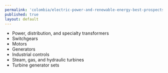 ```yaml
---
permalink: 'colombia/electric-power-and-renewable-energy-best-prospects.html'
published: true
layout: default
---
```

* Power, distribution, and specialty transformers
* Switchgears
* Motors
* Generators
* Industrial controls
* Steam, gas, and hydraulic turbines
* Turbine generator sets
